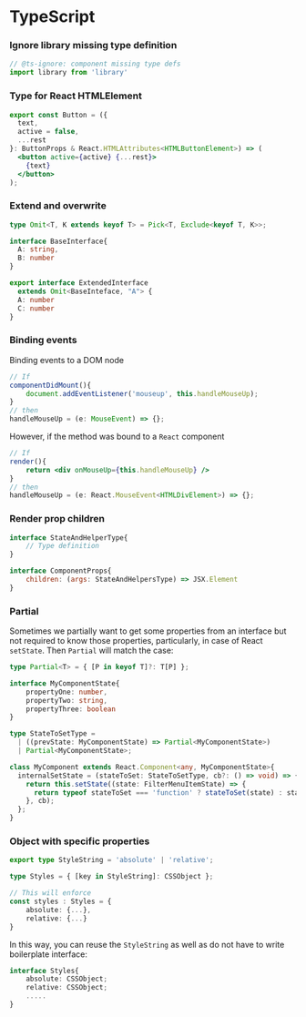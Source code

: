 # TypeScript

### Ignore library missing type definition

```typescript
// @ts-ignore: component missing type defs
import library from 'library'
```

### Type for React HTMLElement

```jsx
export const Button = ({
  text,
  active = false,
  ...rest
}: ButtonProps & React.HTMLAttributes<HTMLButtonElement>) => (
  <button active={active} {...rest}>    
    {text}
  </button>
);
```

### Extend and overwrite 

```typescript
type Omit<T, K extends keyof T> = Pick<T, Exclude<keyof T, K>>;

interface BaseInterface{
  A: string,
  B: number
}

export interface ExtendedInterface
  extends Omit<BaseInteface, "A"> {
  A: number
  C: number
}
```

### Binding events

Binding events to a DOM node

```jsx
// If
componentDidMount(){
    document.addEventListener('mouseup', this.handleMouseUp);
}
// then
handleMouseUp = (e: MouseEvent) => {};
```

However, if the method was bound to a `React` component

```jsx
// If
render(){
    return <div onMouseUp={this.handleMouseUp} />
}
// then
handleMouseUp = (e: React.MouseEvent<HTMLDivElement>) => {};
```

### Render prop children

```jsx
interface StateAndHelperType{
    // Type definition
}

interface ComponentProps{
    children: (args: StateAndHelpersType) => JSX.Element
}
```

### Partial

Sometimes we partially want to get some properties from an interface but not required to know those properties, particularly, in case of React `setState`.  Then `Partial` will match the case:

```typescript
type Partial<T> = { [P in keyof T]?: T[P] };

interface MyComponentState{
    propertyOne: number,
    propertyTwo: string,
    propertyThree: boolean
}

type StateToSetType =
  | ((prevState: MyComponentState) => Partial<MyComponentState>)
  | Partial<MyComponentState>;

class MyComponent extends React.Component<any, MyComponentState>{
  internalSetState = (stateToSet: StateToSetType, cb?: () => void) => {
    return this.setState((state: FilterMenuItemState) => {
      return typeof stateToSet === 'function' ? stateToSet(state) : stateToSet;              
    }, cb);
  };
}
```

### Object with specific properties

```typescript
export type StyleString = 'absolute' | 'relative';

type Styles = { [key in StyleString]: CSSObject };

// This will enforce 
const styles : Styles = {
    absolute: {...},
    relative: {...}
}
```

In this way, you can reuse the `StyleString` as well as do not have to write boilerplate interface:

```typescript
interface Styles{
    absolute: CSSObject;
    relative: CSSObject;
    .....
}
```

